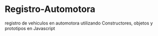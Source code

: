 # Registro-Automotora
registro de vehiculos en automotora utilizando Constructores, objetos y prototipos en Javascript
